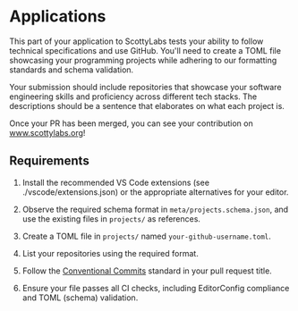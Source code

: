 # Applications

This part of your application to ScottyLabs tests your ability to follow technical specifications and use GitHub. You'll need to create a TOML file showcasing your programming projects while adhering to our formatting standards and schema validation.

Your submission should include repositories that showcase your software engineering skills and proficiency across different tech stacks. The descriptions should be a sentence that elaborates on what each project is.

Once your PR has been merged, you can see your contribution on www.scottylabs.org!

## Requirements

1. Install the recommended VS Code extensions (see ./vscode/extensions.json) or the appropriate alternatives for your editor.

2. Observe the required schema format in `meta/projects.schema.json`, and use the existing files in `projects/` as references.

3. Create a TOML file in `projects/` named `your-github-username.toml`.

4. List your repositories using the required format.

5. Follow the [Conventional Commits](https://www.conventionalcommits.org/en/v1.0.0/) standard in your pull request title.

6. Ensure your file passes all CI checks, including EditorConfig compliance and TOML (schema) validation.
